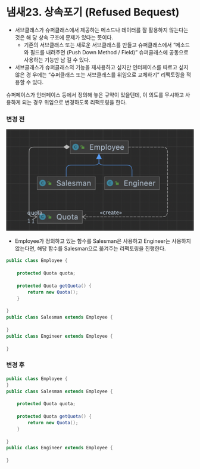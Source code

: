 # 냄새23. 상속포기 (Refused Bequest)

- 서브클래스가 슈퍼클래스에서 제공하는 메소드나 데이터를 잘 활용하지 않는다는 것은 해 당 상속 구조에 문제가 있다는 뜻이다.
  - 기존의 서브클래스 또는 새로운 서브클래스를 만들고 슈퍼클래스에서 “메소드와 필드를 내려주면 (Push Down Method / Field)” 슈퍼클래스에 공동으로 사용하는 기능만 남 길 수 있다.
- 서브클래스가 슈퍼클래스의 기능을 재사용하고 싶지만 인터페이스를 따르고 싶지 않은 경 우에는 “슈퍼클래스 또는 서브클래스를 위임으로 교체하기” 리팩토링을 적용할 수 있다.

슈퍼페이스가 인터페이스 등에서 정의해 놓은 규약이 있을텐데, 이 의도를 무시하고 사용하게 되는 경우 위임으로 변경하도록 리팩토링을 한다.

### 변경 전

![스크린샷 2023-07-28 오후 12.38.18](img/refused-bequest-01.png)

- Employee가 정의하고 있는 함수를 Salesman은 사용하고 Engineer는 사용하지 않는다면, 해당 함수를 Salesman으로 옮겨주는 리팩토링을 진행한다.

```java
public class Employee {

    protected Quota quota;

    protected Quota getQuota() {
        return new Quota();
    }

}
public class Salesman extends Employee {

}
public class Engineer extends Employee {

}
```

### 변경 후

```java
public class Employee {
}
public class Salesman extends Employee {

    protected Quota quota;

    protected Quota getQuota() {
        return new Quota();
    }

}
public class Engineer extends Employee {

}
```